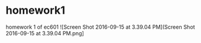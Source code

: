 # homework1
homework 1 of ec601
![Screen Shot 2016-09-15 at 3.39.04 PM](Screen Shot 2016-09-15 at 3.39.04 PM.png]
